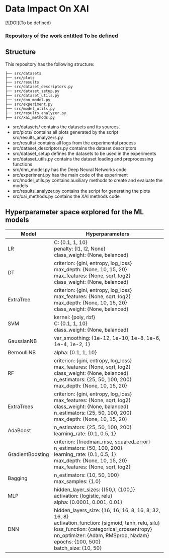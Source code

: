# Data Impact On XAI

[![DOI](To be defined)

### Repository of the work entitled To be defined

## Structure

This repository has the following structure:
```
├── src/datasets
├── src/plots
├── src/results
├── src/dataset_descriptors.py
├── src/dataset_setup.py
├── src/dataset_utils.py
├── src/dnn_model.py
├── src/experiment.py
├── src/model_utils.py
├── src/results_analyzer.py
├── src/xai_methods.py
```

- src/datasets/ contains the datasets and its sources.
- src/plots/ contains all plots generated by the script src/results_analyzers.py
- src/results/ contains all logs from the experimental process
- src/dataset_descriptors.py contains the dataset descriptors
- src/dataset_setup defines the datasets to be used in the experiments
- src/dataset_utils.py contains the dataset loading and preprocessing functions
- src/dnn_model.py has the Deep Neural Networks code
- src/experiment.py has the main code of the experiment
- src/model_utils.py contains auxiliary methods to create and evaluate the models
- src/results_analyzer.py contains the script for generating the plots
- src/xai_methods.py contains the XAI methods code

## Hyperparameter space explored for the ML models

| **Model**        | **Hyperparameters**                                                                                                                                                                                                                          |
|------------------|----------------------------------------------------------------------------------------------------------------------------------------------------------------------------------------------------------------------------------------------|
| LR               | C: {0.1, 1, 10}<br>penalty: {l1, l2, None}<br>class_weight: {None, balanced}                                                                                                                                                                 |
| DT               | criterion: {gini, entropy, log_loss}<br>max_depth: {None, 10, 15, 20}<br>max_features: {None, sqrt, log2}<br>class_weight: {None, balanced}                                                                                                  |
| ExtraTree        | criterion: {gini, entropy, log_loss}<br>max_features: {None, sqrt, log2}<br>max_depth: {None, 10, 15, 20}<br>class_weight: {None, balanced}                                                                                                  |
| SVM              | kernel: {poly, rbf}<br>C: {0.1, 1, 10}<br>class_weight: {None, balanced}                                                                                                                                                                     |
| GaussianNB       | var_smoothing: {1e-12, 1e-10, 1e-8, 1e-6, 1e-4, 1e-2, 1}                                                                                                                                                                                     |
| BernoulliNB      | alpha: {0.1, 1, 10}                                                                                                                                                                                                                          |
| RF               | criterion: {gini, entropy, log_loss}<br>max_features: {None, sqrt, log2}<br>class_weight: {None, balanced}<br>n_estimators: {25, 50, 100, 200}<br>max_depth: {None, 10, 15, 20}                                                              |
| ExtraTrees       | criterion: {gini, entropy, log_loss}<br>max_features: {None, sqrt, log2}<br>class_weight: {None, balanced}<br>n_estimators: {25, 50, 100, 200}<br>max_depth: {None, 10, 15, 20}                                                              |
| AdaBoost         | n_estimators: {25, 50, 100, 200}<br>learning_rate: {0.1, 0.5, 1}                                                                                                                                                                             |
| GradientBoosting | criterion: {friedman_mse, squared_error}<br>n_estimators: {50, 100, 200}<br>learning_rate: {0.1, 0.5, 1}<br>max_depth: {None, 10, 15, 20}<br>max_features: {None, sqrt, log2}                                                                |
| Bagging          | n_estimators: {10, 50, 100}<br>max_samples: {1.0}                                                                                                                                                                                            |
| MLP              | hidden_layer_sizes: {(50,), (100,)}<br>activation: {logistic, relu}<br>alpha: {0.0001, 0.001, 0.01}                                                                                                                                          |
| DNN              | hidden_layers_size: {16, 16, 16; 8, 16, 8; 32, 16, 8}<br>activation_function: {sigmoid, tanh, relu, silu}<br>loss_function: {categorical_crossentropy}<br>nn_optimizer: {Adam, RMSprop, Nadam}<br>epochs: {100, 500}<br>batch_size: {10, 50} |
